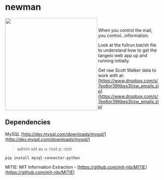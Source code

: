 # newman

<img src="http://www.seinfeldscripts.com/images/newman1.jpg" align="left" width="300" /><br>
<div align="left">When you control the mail, you control...information.</div>


Look at the fullrun.bat/sh file to understand how to get the tangelo web app up and running initially.


Get raw Scott Walker data to work with at:  
[https://www.dropbox.com/s/7eq6or39ttbes3l/sw_emails.zip](https://www.dropbox.com/s/7eq6or39ttbes3l/sw_emails.zip)



<div style="clear:both;" />

## Dependencies

MySQL
[http://dev.mysql.com/downloads/mysql/](http://dev.mysql.com/downloads/mysql/)
<br/>
> admin set as u: root p: root

```
pip install mysql-connector-python
```

MITIE: MIT Information Extraction - [https://github.com/mit-nlp/MITIE](https://github.com/mit-nlp/MITIE)
